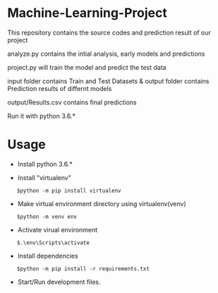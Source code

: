 # Machine-Learning-Project
This repository contains the source codes and prediction result of our project

analyze.py contains the intial analysis, early models and predictions

project.py will train the model and predict the test data

input folder contains Train and Test Datasets & output folder contains Prediction results of differnt models

output/Results.csv contains final predictions

Run it with python 3.6.*

# Usage

- Install python 3.6.*

- Install "virtualenv"

```
   $python -m pip install virtualenv
```

- Make virtual environment directory using virtualenv(venv)

```
   $python -m venv env
```

- Activate virual environment

```
   $.\env\Scripts\activate
```

- Install dependencies

```
   $python -m pip install -r requirements.txt
```

- Start/Run development files.
